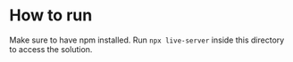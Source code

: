 # How to run

Make sure to have npm installed. Run `npx live-server` inside this directory to access the solution.
